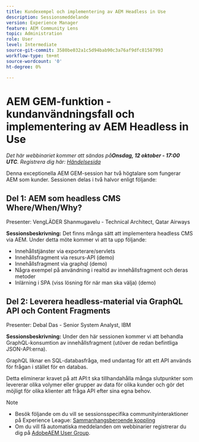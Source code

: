 ```yaml
---
title: Kundexempel och implementering av AEM Headless in Use
description: Sessionsmeddelande
version: Experience Manager
feature: AEM Community Lens
topic: Administration
role: User
level: Intermediate
source-git-commit: 3580be032a1c5d94bab90c3a76af9dfc81587993
workflow-type: tm+mt
source-wordcount: '0'
ht-degree: 0%

---
```


# AEM GEM-funktion - kundanvändningsfall och implementering av AEM Headless in Use

*Det här webbinariet kommer att sändas på&#x200B;**Onsdag, 12 oktober - 17:00 UTC**. Registrera dig här: [Händelsesida](https://adobe.ly/3dlDWjh)*

Denna exceptionella AEM GEM-session har två högtalare som fungerar AEM som kunder. Sessionen delas i två halvor enligt följande:

## Del 1: AEM som headless CMS Where/When/Why?

Presenter: VengLÄDER Shanmugavelu - Technical Architect, Qatar Airways

**Sessionsbeskrivning:**
Det finns många sätt att implementera headless CMS via AEM.
Under detta möte kommer vi att ta upp följande:

* Innehållstjänster via exporterare/servlets
* Innehållsfragment via resurs-API (demo)
* Innehållsfragment via graphql (demo)
* Några exempel på användning i realtid av innehållsfragment och deras metoder
* Inlärning i SPA (viss lösning för när man ska välja) (demo)

## Del 2: Leverera headless-material via GraphQL API och Content Fragments

Presenter: Debal Das - Senior System Analyst, IBM

**Sessionsbeskrivning:**
Under den här sessionen kommer vi att behandla GraphQL-konsumtion av innehållsfragment (utöver de redan befintliga JSON-API:erna).

GraphQL liknar en SQL-databasfråga, med undantag för att ett API används för frågan i stället för en databas.

Detta eliminerar kravet på att API:t ska tillhandahålla många slutpunkter som levererar olika volymer eller grupper av data för olika kunder och gör det möjligt för olika klienter att fråga API efter sina egna behov.

>[!NOTE]
>
>* Besök följande om du vill se sessionsspecifika communityinteraktioner på Experience League: [Sammanhangsberoende koppling](https://adobe.ly/3r6P4nr)
>* Om du vill få automatiska meddelanden om webbinarier registrerar du dig på [AdobeAEM User Group](https://aem-augs.adobe.com/).